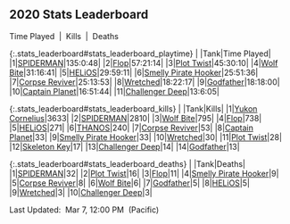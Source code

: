 
## 2020 Stats Leaderboard

<p class="stats_leaderboard"><a onclick="searchPlaytime();">Time Played</a>&nbsp;&nbsp;|&nbsp;&nbsp;<a onclick="searchKills();">Kills</a>&nbsp;&nbsp;|&nbsp;&nbsp;<a onclick="searchDeaths();">Deaths</a></p>

{:.stats_leaderboard#stats_leaderboard_playtime}
|<span class="num_col">&nbsp;</span>|<span class="tank_col">Tank</span>|<span class="stat_col">Time Played</span>|
|1|<a target="_blank" href="https://tankpit.com/tank_profile/?tank_id=70116"><span class="purple">SPIDERMAN</span><span class="awards-container"><span class="awards-sprite a0-3"></span><span class="awards-sprite a1-3"></span><span class="awards-sprite a2-1"></span><span class="awards-sprite a3-1"></span></span></a>|135:0:48|
|2|<a target="_blank" href="https://tankpit.com/tank_profile/?tank_id=70151"><span class="red">Flop</span><span class="awards-container"><span class="awards-sprite a0-3"></span><span class="awards-sprite a1-3"></span></span></a>|57:21:14|
|3|<a target="_blank" href="https://tankpit.com/tank_profile/?tank_id=70190"><span class="red">Plot Twist</span><span class="awards-container"><span class="awards-sprite a0-3"></span><span class="awards-sprite a4-3"></span><span class="awards-sprite a5-3"></span><span class="awards-sprite a6-1"></span></span></a>|45:30:10|
|4|<a target="_blank" href="https://tankpit.com/tank_profile/?tank_id=70227"><span class="red">Wolf Bite</span><span class="awards-container"><span class="awards-sprite a0-3"></span><span class="awards-sprite a1-3"></span><span class="awards-sprite a5-3"></span></span></a>|31:16:41|
|5|<a target="_blank" href="https://tankpit.com/tank_profile/?tank_id=70364"><span class="red">HELiOS</span><span class="awards-container"><span class="awards-sprite a0-3"></span><span class="awards-sprite a1-2"></span></span></a>|29:59:11|
|6|<a target="_blank" href="https://tankpit.com/tank_profile/?tank_id=70121"><span class="blue">Smelly Pirate Hooker</span><span class="awards-container"><span class="awards-sprite a0-3"></span></span></a>|25:51:36|
|7|<a target="_blank" href="https://tankpit.com/tank_profile/?tank_id=70106"><span class="red">Corpse Reviver</span><span class="awards-container"><span class="awards-sprite a0-3"></span><span class="awards-sprite a5-3"></span><span class="awards-sprite a6-1"></span></span></a>|25:13:53|
|8|<a target="_blank" href="https://tankpit.com/tank_profile/?tank_id=70146"><span class="red">Wretched</span><span class="awards-container"><span class="awards-sprite a0-3"></span><span class="awards-sprite a5-3"></span></span></a>|18:22:17|
|9|<a target="_blank" href="https://tankpit.com/tank_profile/?tank_id=70152"><span class="red">Godfather</span><span class="awards-container"><span class="awards-sprite a0-3"></span><span class="awards-sprite a5-2"></span><span class="awards-sprite a6-1"></span></span></a>|18:18:00|
|10|<a target="_blank" href="https://tankpit.com/tank_profile/?tank_id=70135"><span class="orange">Captain Planet</span><span class="awards-container"><span class="awards-sprite a0-3"></span><span class="awards-sprite a5-1"></span></span></a>|16:51:44|
|11|<a target="_blank" href="https://tankpit.com/tank_profile/?tank_id=70432"><span class="blue">Challenger Deep</span><span class="awards-container"><span class="awards-sprite a0-3"></span><span class="awards-sprite a5-2"></span></span></a>|13:6:05|


{:.stats_leaderboard#stats_leaderboard_kills}
|<span class="num_col">&nbsp;</span>|<span class="tank_col">Tank</span>|<span class="stat_col">Kills</span>|
|1|<a target="_blank" href="https://tankpit.com/tank_profile/?tank_id=70191"><span class="blue">Yukon Cornelius</span><span class="awards-container"><span class="awards-sprite a0-3"></span><span class="awards-sprite a1-3"></span><span class="awards-sprite a3-1"></span></span></a>|3633|
|2|<a target="_blank" href="https://tankpit.com/tank_profile/?tank_id=70116"><span class="purple">SPIDERMAN</span><span class="awards-container"><span class="awards-sprite a0-3"></span><span class="awards-sprite a1-3"></span><span class="awards-sprite a2-1"></span><span class="awards-sprite a3-1"></span></span></a>|2810|
|3|<a target="_blank" href="https://tankpit.com/tank_profile/?tank_id=70227"><span class="red">Wolf Bite</span><span class="awards-container"><span class="awards-sprite a0-3"></span><span class="awards-sprite a1-3"></span><span class="awards-sprite a5-3"></span></span></a>|795|
|4|<a target="_blank" href="https://tankpit.com/tank_profile/?tank_id=70151"><span class="red">Flop</span><span class="awards-container"><span class="awards-sprite a0-3"></span><span class="awards-sprite a1-3"></span></span></a>|738|
|5|<a target="_blank" href="https://tankpit.com/tank_profile/?tank_id=70364"><span class="red">HELiOS</span><span class="awards-container"><span class="awards-sprite a0-3"></span><span class="awards-sprite a1-2"></span></span></a>|271|
|6|<a target="_blank" href="https://tankpit.com/tank_profile/?tank_id=70302"><span class="purple">THANOS</span><span class="awards-container"><span class="awards-sprite a0-3"></span><span class="awards-sprite a1-2"></span></span></a>|240|
|7|<a target="_blank" href="https://tankpit.com/tank_profile/?tank_id=70106"><span class="red">Corpse Reviver</span><span class="awards-container"><span class="awards-sprite a0-3"></span><span class="awards-sprite a5-3"></span><span class="awards-sprite a6-1"></span></span></a>|53|
|8|<a target="_blank" href="https://tankpit.com/tank_profile/?tank_id=70135"><span class="orange">Captain Planet</span><span class="awards-container"><span class="awards-sprite a0-3"></span><span class="awards-sprite a5-1"></span></span></a>|33|
|9|<a target="_blank" href="https://tankpit.com/tank_profile/?tank_id=70121"><span class="blue">Smelly Pirate Hooker</span><span class="awards-container"><span class="awards-sprite a0-3"></span></span></a>|33|
|10|<a target="_blank" href="https://tankpit.com/tank_profile/?tank_id=70146"><span class="red">Wretched</span><span class="awards-container"><span class="awards-sprite a0-3"></span><span class="awards-sprite a5-3"></span></span></a>|30|
|11|<a target="_blank" href="https://tankpit.com/tank_profile/?tank_id=70190"><span class="red">Plot Twist</span><span class="awards-container"><span class="awards-sprite a0-3"></span><span class="awards-sprite a4-3"></span><span class="awards-sprite a5-3"></span><span class="awards-sprite a6-1"></span></span></a>|28|
|12|<a target="_blank" href="https://tankpit.com/tank_profile/?tank_id=70378"><span class="red">Skeleton Key</span><span class="awards-container"><span class="awards-sprite a0-3"></span><span class="awards-sprite a4-3"></span><span class="awards-sprite a5-3"></span></span></a>|17|
|13|<a target="_blank" href="https://tankpit.com/tank_profile/?tank_id=70432"><span class="blue">Challenger Deep</span><span class="awards-container"><span class="awards-sprite a0-3"></span><span class="awards-sprite a5-2"></span></span></a>|14|
|14|<a target="_blank" href="https://tankpit.com/tank_profile/?tank_id=70152"><span class="red">Godfather</span><span class="awards-container"><span class="awards-sprite a0-3"></span><span class="awards-sprite a5-2"></span><span class="awards-sprite a6-1"></span></span></a>|13|


{:.stats_leaderboard#stats_leaderboard_deaths}
|<span class="num_col">&nbsp;</span>|<span class="tank_col">Tank</span>|<span class="stat_col">Deaths</span>|
|1|<a target="_blank" href="https://tankpit.com/tank_profile/?tank_id=70116"><span class="purple">SPIDERMAN</span><span class="awards-container"><span class="awards-sprite a0-3"></span><span class="awards-sprite a1-3"></span><span class="awards-sprite a2-1"></span><span class="awards-sprite a3-1"></span></span></a>|32|
|2|<a target="_blank" href="https://tankpit.com/tank_profile/?tank_id=70190"><span class="red">Plot Twist</span><span class="awards-container"><span class="awards-sprite a0-3"></span><span class="awards-sprite a4-3"></span><span class="awards-sprite a5-3"></span><span class="awards-sprite a6-1"></span></span></a>|16|
|3|<a target="_blank" href="https://tankpit.com/tank_profile/?tank_id=70151"><span class="red">Flop</span><span class="awards-container"><span class="awards-sprite a0-3"></span><span class="awards-sprite a1-3"></span></span></a>|11|
|4|<a target="_blank" href="https://tankpit.com/tank_profile/?tank_id=70121"><span class="blue">Smelly Pirate Hooker</span><span class="awards-container"><span class="awards-sprite a0-3"></span></span></a>|9|
|5|<a target="_blank" href="https://tankpit.com/tank_profile/?tank_id=70106"><span class="red">Corpse Reviver</span><span class="awards-container"><span class="awards-sprite a0-3"></span><span class="awards-sprite a5-3"></span><span class="awards-sprite a6-1"></span></span></a>|8|
|6|<a target="_blank" href="https://tankpit.com/tank_profile/?tank_id=70227"><span class="red">Wolf Bite</span><span class="awards-container"><span class="awards-sprite a0-3"></span><span class="awards-sprite a1-3"></span><span class="awards-sprite a5-3"></span></span></a>|6|
|7|<a target="_blank" href="https://tankpit.com/tank_profile/?tank_id=70152"><span class="red">Godfather</span><span class="awards-container"><span class="awards-sprite a0-3"></span><span class="awards-sprite a5-2"></span><span class="awards-sprite a6-1"></span></span></a>|5|
|8|<a target="_blank" href="https://tankpit.com/tank_profile/?tank_id=70364"><span class="red">HELiOS</span><span class="awards-container"><span class="awards-sprite a0-3"></span><span class="awards-sprite a1-2"></span></span></a>|5|
|9|<a target="_blank" href="https://tankpit.com/tank_profile/?tank_id=70146"><span class="red">Wretched</span><span class="awards-container"><span class="awards-sprite a0-3"></span><span class="awards-sprite a5-3"></span></span></a>|3|
|10|<a target="_blank" href="https://tankpit.com/tank_profile/?tank_id=70432"><span class="blue">Challenger Deep</span><span class="awards-container"><span class="awards-sprite a0-3"></span><span class="awards-sprite a5-2"></span></span></a>|3|




<p class="last_updated"><span class="last_updated">Last Updated:&nbsp;&nbsp;Mar 7, 12:00 PM&nbsp;&nbsp;(Pacific)</span></p>

